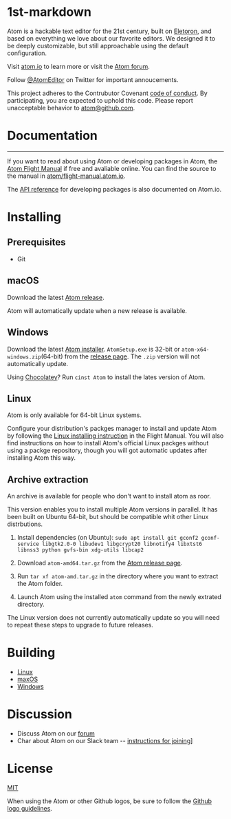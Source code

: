 # 1st-markdown
Atom is a hackable text editor for the 21st century, built on [Eletoron](), and based on everything we love about our favorite editors. We designed it to be deeply customizable, but still approachable using the default configuration.

Visit [atom.io]() to learn more or visit the [Atom forum]().

Follow [@AtomEditor]() on Twitter for important annoucements.

This project adheres to the Contrubutor Covenant [code of conduct](). By participating, you are expected to uphold this code. Please report unacceptable behavior to [atom@github.com]().

# Documentation
__________

If you want to read about using Atom or developing packages in Atom, the [Atom Flight Manual]() if free and avaliable online. You can find the source to the manual in [atom/flight-manual.atom.io]().

The [API reference]() for developing packages is also documented on Atom.io.

# Installing

## Prerequisites
* Git

## macOS

Download the latest [Atom release]().

Atom will automatically update when a new release is available.

## Windows

Download the latest [Atom installer](). `AtomSetup.exe` is 32-bit or `atom-x64-windows.zip`(64-bit) from the [release page](). The `.zip` version will not automatically update.

Using [Chocolatey]()? Run `cinst Atom` to install the lates version of Atom.

## Linux

Atom is only available for 64-bit Linux systems.

Configure your distribution's packges manager to install and update Atom by following the [Linux installing instruction]() in the Flight Manual. You will also find instructions on how to install Atom's official Linux packges without using a packge repository, though you will got automatic updates after installing Atom this way.

## Archive extraction

An archive is available for people who don't want to install atom as roor.

This version enables you to install multiple Atom versions in parallel. It has been built on Ubuntu 64-bit, but should be compatible whit other Linux distrbutions.

1. Install dependencies (on Ubuntu): `sudo apt install git gconf2 gconf-service libgtk2.0-0 libudev1 libgcrypt20 libnotify4 libxtst6 libnss3 python gvfs-bin xdg-utils libcap2`

2. Download `atom-amd64.tar.gz` from the [Atom release page]().

3. Run `tar xf atom-amd.tar.gz` in the directory where you want to extract the Atom folder.

4. Launch Atom using the installed `atom` command from the newly extrated directory.

The Linux version does not currently automatically update so you will need to repeat these steps to upgrade to future releases.

# Building
* [Linux]()
* [maxOS]()
* [Windows]()

# Discussion
* Discuss Atom on our [forum]()
* Char about Atom on our Slack team -- [instructions for joining]()]

# License
[MIT]()

When using the Atom or other Github logos, be sure to follow the [Github logo guidelines]().
